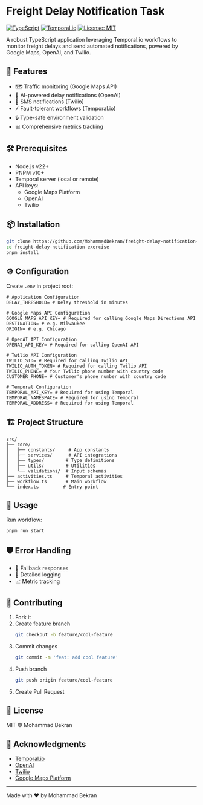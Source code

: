 # Freight Delay Notification Task

[![TypeScript](https://img.shields.io/badge/TypeScript-5.8.3-blue.svg)](https://www.typescriptlang.org/)
[![Temporal.io](https://img.shields.io/badge/Temporal.io-1.11.8-orange.svg)](https://temporal.io/)
[![License: MIT](https://img.shields.io/badge/License-MIT-yellow.svg)](https://opensource.org/licenses/MIT)

A robust TypeScript application leveraging Temporal.io workflows to monitor freight delays and send automated notifications, powered by Google Maps, OpenAI, and Twilio.

## 🚀 Features

- 🗺️ Traffic monitoring (Google Maps API)
- 🤖 AI-powered delay notifications (OpenAI)
- 📱 SMS notifications (Twilio)
- ⚡ Fault-tolerant workflows (Temporal.io)
- 🔒 Type-safe environment validation
- 📊 Comprehensive metrics tracking

## 🛠️ Prerequisites

- Node.js v22+
- PNPM v10+
- Temporal server (local or remote)
- API keys:
  - Google Maps Platform
  - OpenAI
  - Twilio

## 📦 Installation

```bash
git clone https://github.com/MohammadBekran/freight-delay-notification-exercise.git
cd freight-delay-notification-exercise
pnpm install
```

## ⚙️ Configuration

Create `.env` in project root:

```env
# Application Configuration
DELAY_THRESHOLD= # Delay threshold in minutes

# Google Maps API Configuration
GOOGLE_MAPS_API_KEY= # Required for calling Google Maps Directions API
DESTINATION= # e.g. Milwaukee
ORIGIN= # e.g. Chicago

# OpenAI API Configuration
OPENAI_API_KEY= # Required for calling OpenAI API

# Twilio API Configuration
TWILIO_SID= # Required for calling Twilio API
TWILIO_AUTH_TOKEN= # Required for calling Twilio API
TWILIO_PHONE= # Your Twilio phone number with country code
CUSTOMER_PHONE= # Customer's phone number with country code

# Temporal Configuration
TEMPORAL_API_KEY= # Required for using Temporal
TEMPORAL_NAMESPACE= # Required for using Temporal
TEMPORAL_ADDRESS= # Required for using Temporal
```

## 🏗️ Project Structure

```
src/
├── core/
│   ├── constants/     # App constants
│   ├── services/      # API integrations
│   ├── types/        # Type definitions
│   ├── utils/        # Utilities
│   └── validations/  # Input schemas
├── activities.ts     # Temporal activities
├── workflow.ts       # Main workflow
└── index.ts         # Entry point
```

## 🚦 Usage

Run workflow:

```bash
pnpm run start
```

## 🛡️ Error Handling

- 🔄 Fallback responses
- 📝 Detailed logging
- 📈 Metric tracking

## 🤝 Contributing

1. Fork it
2. Create feature branch
   ```bash
   git checkout -b feature/cool-feature
   ```
3. Commit changes
   ```bash
   git commit -m 'feat: add cool feature'
   ```
4. Push branch
   ```bash
   git push origin feature/cool-feature
   ```
5. Create Pull Request

## 📄 License

MIT © Mohammad Bekran

## 🙏 Acknowledgments

- [Temporal.io](https://temporal.io)
- [OpenAI](https://openai.com)
- [Twilio](https://twilio.com)
- [Google Maps Platform](https://cloud.google.com/maps-platform)

---

Made with ❤️ by Mohammad Bekran
